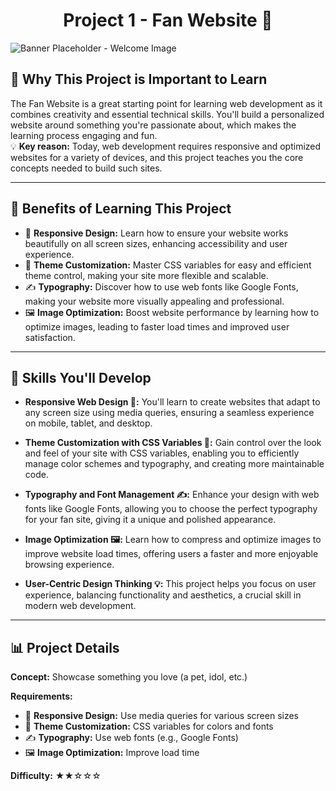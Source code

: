 <h1 align="center">Project 1 - Fan Website 🪭</h1>

<div style="align: center;">
  <img src="https://images.unsplash.com/photo-1635862654193-9769041d61c4?q=80&w=1931&auto=format&fit=crop&ixlib=rb-4.0.3&ixid=M3wxMjA3fDB8MHxwaG90by1wYWdlfHx8fGVufDB8fHx8fA%3D%3D" alt="Banner Placeholder - Welcome Image">
</div>

## 🚀 Why This Project is Important to Learn

The Fan Website is a great starting point for learning web development as it combines creativity and essential technical skills. You'll build a personalized website around something you're passionate about, which makes the learning process engaging and fun.  
💡 **Key reason:** Today, web development requires responsive and optimized websites for a variety of devices, and this project teaches you the core concepts needed to build such sites.

---

## 🎯 Benefits of Learning This Project

- 📱 **Responsive Design:** Learn how to ensure your website works beautifully on all screen sizes, enhancing accessibility and user experience.
- 🎨 **Theme Customization:** Master CSS variables for easy and efficient theme control, making your site more flexible and scalable.
- ✍️ **Typography:** Discover how to use web fonts like Google Fonts, making your website more visually appealing and professional.
- 🖼️ **Image Optimization:** Boost website performance by learning how to optimize images, leading to faster load times and improved user satisfaction.

---

## 🔧 Skills You'll Develop

- **Responsive Web Design 📱:** You'll learn to create websites that adapt to any screen size using media queries, ensuring a seamless experience on mobile, tablet, and desktop.
  
- **Theme Customization with CSS Variables 🎨:** Gain control over the look and feel of your site with CSS variables, enabling you to efficiently manage color schemes and typography, and creating more maintainable code.
  
- **Typography and Font Management ✍️:** Enhance your design with web fonts like Google Fonts, allowing you to choose the perfect typography for your fan site, giving it a unique and polished appearance.
  
- **Image Optimization 🖼️:** Learn how to compress and optimize images to improve website load times, offering users a faster and more enjoyable browsing experience.
  
- **User-Centric Design Thinking 💡:** This project helps you focus on user experience, balancing functionality and aesthetics, a crucial skill in modern web development.

---

## 📊 Project Details

**Concept:** Showcase something you love (a pet, idol, etc.)  

**Requirements:**
- 📱 **Responsive Design:** Use media queries for various screen sizes
- 🎨 **Theme Customization:** CSS variables for colors and fonts
- ✍️ **Typography:** Use web fonts (e.g., Google Fonts)
- 🖼️ **Image Optimization:** Improve load time

**Difficulty:** ★★☆☆☆

